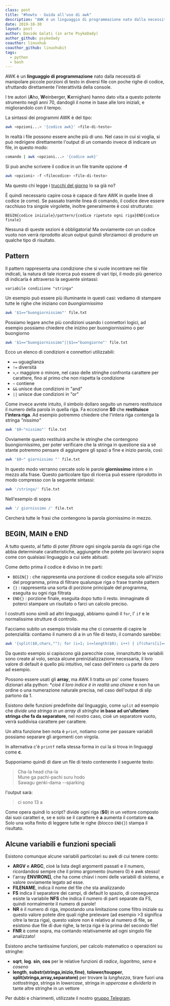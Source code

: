 ```yaml
---
class: post
title: "#howto - Guida all'uso di awk"
description: "AWK è un linguaggio di programmazione nato dalla necessità di manipolare piccole porzioni di testo in diversi file con poche righe di codice.."
date: 2019-10-30
layout: post
author: Davide Galati (in arte PsykeDady)
author_github: psykedady
coauthor: linuxhub
coauthor_github: linuxhubit
tags:
  - python 
  - bash
---
```

AWK è un **linguaggio di programmazione** nato dalla necessità di manipolare piccole porzioni di testo in diversi file con poche righe di codice, sfruttando direttamente l'interattività della console. 

I tre autori (**A**ho, **W**einberger, **K**ernighan) hanno dato vita a questo potente strumento negli anni 70, dandogli il nome in base alle loro iniziali, e migliorandolo con il tempo.

La sintassi dei programmi AWK è del tipo:

```bash
awk <opzioni...> '{codice awk}' <file-di-testo>
```

In realtà i file possono essere anche più di uno. Nel caso in cui si voglia, si può redirigere direttamente l'output di un comando invece di indicare un file, in questo modo:

```bash
comando | awk <opzioni...> '{codice awk}'
```

Si può anche scrivere il codice in un file tramite opzione **-f**

```bash
awk <opzioni> -f <filecodice> <file-di-testo>
```

Ma questo chi legge i [trucchi del giorno](https://t.me/linuxpeople_feed/661) lo sa già no?

È quindi necessario capire cosa è capace di fare AWK in quelle linee di codice (e come). Se passato tramite linea di comando, il codice deve essere racchiuso tra singole virgolette, inoltre generalmente è così strutturato:

```pseudocode
BEGIN{codice iniziale}/pattern/{codice ripetuto ogni riga}END{codice finale} 
```

Nessuna di queste sezioni è obbligatoria! Ma ovviamente con un codice vuoto non verrà riprodotto alcun output quindi sforziamoci di produrre un qualche tipo di risultato. 

## Pattern

Il pattern rappresenta una condizione che si vuole incontrare nei file indicati, la natura di tale ricerca può essere di vari tipi, il modo più generico di indicarla è attraverso la seguente sintassi:

`variabile condizione "stringa"`

Un esempio può essere più illuminante in questi casi: vediamo di stampare tutte le righe che iniziano con _buongiornissimo_

```bash
awk '$1=="buongiornissimo"' file.txt
```

Possiamo legare anche più condizioni usando i connettori logici, ad esempio possiamo chiedere che inizino per buongiornissimo o per buongiorno

```bash
awk '$1=="buongiornissimo"||$1=="buongiorno"' file.txt 
```

Ecco un elenco di condizioni e connettori utilizzabili:

*   `==` uguaglianza
*   `!=` diversità
*   `>`,`<` maggiore o minore, nel caso delle stringhe confronta carattere per carattere, fino al primo che non rispetta la condizione
*   `~` contiene
*   `&&` unisce due condizioni in "and"
*   `||` unisce due condizioni in "or"

Come invece avrete intuito, il simbolo dollaro seguito un numero restituisce il numero della parola in quella riga. Fa eccezione **$0** che **restituisce l'intera riga**. Ad esempio potremmo chiedere che l'intera riga contenga la stringa _"nissimo"_

```bash
awk '$0~"nissimo"' file.txt
```

Ovviamente questo restituirà anche le stringhe che contengono buongiornissimo, per poter verificare che la stringa in questione sia a sé stante potremmo pensare di aggiungere gli spazi a fine e inizio parola, così:

```bash
awk '$0~" giornissimo "' file.txt
```

In questo modo verranno cercate solo le parole **giornissimo** intere e in mezzo alla frase. Questo particolare tipo di ricerca può essere riprodotto in modo compresso con la seguente sintassi:

```bash
awk '/stringa/' file.txt 
```

Nell'esempio di sopra

```bash
awk '/ giornissimo /' file.txt 
```

Cercherà tutte le frasi che contengono la parola giornissimo in mezzo.

## BEGIN, MAIN e END

A tutto questo, al fatto di poter _filtrare_ ogni singola parola da ogni riga che abbia determinate caratteristiche, aggiungete che potete poi lavorarci sopra come con qualsiasi linguaggio a cui siete abituati.

Come detto prima il codice è diviso in tre parti:

*   `BEGIN{}` : che rappresenta una porzione di codice eseguita solo all'inizio del programma, prima di filtrare qualunque riga o frase tramite pattern
*   `{}` : rappresenta una sorta di porzione principale del programma, eseguita su ogni riga filtrata
*   `END{}` : porzione finale, eseguita dopo tutto il resto. immaginate di poterci stampare un risultato o farci un calcolo preciso.

I costrutti sono simili ad altri linguaggi, abbiamo quindi il `for`, l' `if` e le normalissime strutture di controllo. 

Facciamo subito un esempio triviale ma che ci consente di capire le potenzialità: contiamo il numero di a in un file di testo, il comando sarebbe:

```bash
awk '{split($0,chars,""); for (i=1; i<=length($0); i++) { if(chars[i]=="a"){ ca++;}}} END { print ("ci sono",ca,"a");} ' file_di_testo.txt
```

Da questo esempio si capiscono già parecchie cose, innanzitutto le variabili sono create al volo, senza alcune preinizializzazione necessaria, il loro valore di default è quello più intuitivo, nel caso dell'intero `ca` parte da zero ad esempio.

Possono essere usati gli **array**, ma AWK li tratta un po' come fossero dizionari alla python: **cioè il loro indice è in realtà una chiave* e non ha un ordine o una numerazione naturale precisa, nel caso dell'output di slip partono da 1.

Esistono delle funzioni predefinite dal linguaggio, come `split` ad esempio che *divide una stringa in un array di stringhe* **in base ad un'ulteriore stringa che fa da separatore**,  nel nostro caso, cioè un separatore vuoto, verrà suddivisa carattere per carattere. 

Un altra funzione ben nota è `print`, notiamo come per passare variabili possiamo separare gli argomenti con virgola.

In alternativa c'è  `printf` nella stessa forma in cui la si trova in linguaggi come **c**.



Supponiamo quindi di dare un file di testo contenente il seguente testo:

> Cha-la head cha-la  
> Mune ga pachi-pachi suru hodo  
> Sawagu genki-dama --sparking

l'output sarà:

> ci sono 13 a

Come opera quindi lo script? divide ogni riga (**$0**) in un vettore composto dai suoi caratteri e, se e solo se il carattere è **a** aumenta il contatore **ca**. Solo una volta finito di leggere tutte le righe (blocco `END{}`) stampa il risultato.

## Alcune variabili e funzioni speciali

Esistono comunque alcune variabili particolari su awk di cui tenere conto:

*   **ARGV** e **ARGC**, cioè la lista degli argomenti passati e il numero, ricordandosi sempre che il primo argomento (numero 0) è awk stesso!
*   l'array **ENVIRON&#91;&#93;**, che ha come chiavi i nomi delle variabili di sistema, e valore ovviamente legato ad esse.
*   **FILENAME**, indica il nome del file che sta analizzando
*   **FS** indica il separatore dei campi, di default lo spazio, di conseguenza esiste la variabile **NFS** che indica il numero di parti separate da FS, quindi normalmente il numero di parole!
*   **NR** è il numero di riga, impostando una limitazione come filtro iniziale su questo valore potete dire quali righe prelevare (ad esempio >3 significa oltre la terza riga), questo valore non è relativo al numero di file, se esistono due file di due righe, la terza riga è la prima del secondo file!
*   **FNR** è come sopra, ma contando relativamente ad ogni singolo file analizzato!

Esistono anche tantissime funzioni, per calcolo matematico o operazioni su stringhe:

*   **sqrt**, **log**. **sin**, **cos** per le relative funzioni di _radice_, _logaritmo_, _seno_ e _coseno_
*   **length**, **substr(stringa,inizio,fine)**, **tolower/toupper**, **split(stringa,array,separatore)** per trovare la _lunghezza_, tirare fuori una _sottostringa_, stringa in _lowercase_, stringa in _uppercase_ e _dividerla_ in tante altre stringhe in un vettore



Per dubbi e chiarimenti, utilizzate il nostro [gruppo Telegram](https://t.me/linuxpeople).
